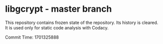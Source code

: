 # libgcrypt - master branch

This repository contains frozen state of the repository.
Its history is cleared. It is used only for static code
analysis with Codacy.

Commit Time: 1701325888